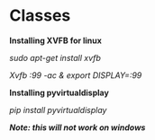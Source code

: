 # Classes

**Installing XVFB for linux**

*sudo apt-get install xvfb*

*Xvfb :99 -ac & export DISPLAY=:99*

**Installing pyvirtualdisplay**

*pip install pyvirtualdisplay*

***Note: this will not work on windows***
